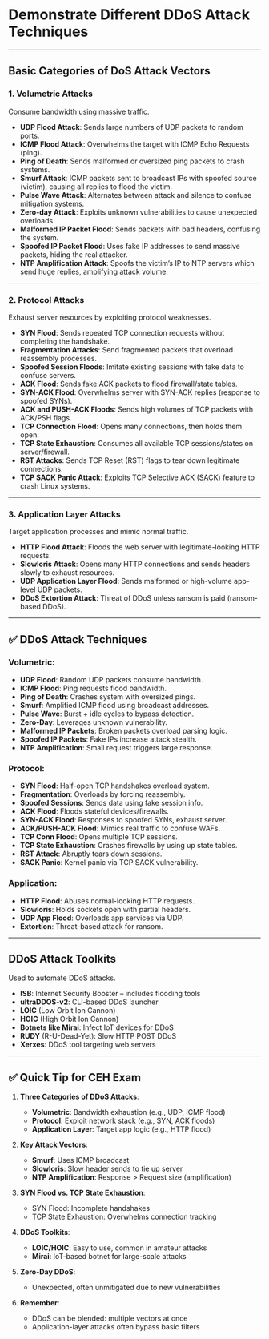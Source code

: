 # Demonstrate Different DDoS Attack Techniques

---

## Basic Categories of DoS Attack Vectors

### 1. Volumetric Attacks
Consume bandwidth using massive traffic.

- **UDP Flood Attack**: Sends large numbers of UDP packets to random ports.
- **ICMP Flood Attack**: Overwhelms the target with ICMP Echo Requests (ping).
- **Ping of Death**: Sends malformed or oversized ping packets to crash systems.
- **Smurf Attack**: ICMP packets sent to broadcast IPs with spoofed source (victim), causing all replies to flood the victim.
- **Pulse Wave Attack**: Alternates between attack and silence to confuse mitigation systems.
- **Zero-day Attack**: Exploits unknown vulnerabilities to cause unexpected overloads.
- **Malformed IP Packet Flood**: Sends packets with bad headers, confusing the system.
- **Spoofed IP Packet Flood**: Uses fake IP addresses to send massive packets, hiding the real attacker.
- **NTP Amplification Attack**: Spoofs the victim’s IP to NTP servers which send huge replies, amplifying attack volume.

---

### 2. Protocol Attacks
Exhaust server resources by exploiting protocol weaknesses.

- **SYN Flood**: Sends repeated TCP connection requests without completing the handshake.
- **Fragmentation Attacks**: Send fragmented packets that overload reassembly processes.
- **Spoofed Session Floods**: Imitate existing sessions with fake data to confuse servers.
- **ACK Flood**: Sends fake ACK packets to flood firewall/state tables.
- **SYN-ACK Flood**: Overwhelms server with SYN-ACK replies (response to spoofed SYNs).
- **ACK and PUSH-ACK Floods**: Sends high volumes of TCP packets with ACK/PSH flags.
- **TCP Connection Flood**: Opens many connections, then holds them open.
- **TCP State Exhaustion**: Consumes all available TCP sessions/states on server/firewall.
- **RST Attacks**: Sends TCP Reset (RST) flags to tear down legitimate connections.
- **TCP SACK Panic Attack**: Exploits TCP Selective ACK (SACK) feature to crash Linux systems.

---

### 3. Application Layer Attacks
Target application processes and mimic normal traffic.

- **HTTP Flood Attack**: Floods the web server with legitimate-looking HTTP requests.
- **Slowloris Attack**: Opens many HTTP connections and sends headers slowly to exhaust resources.
- **UDP Application Layer Flood**: Sends malformed or high-volume app-level UDP packets.
- **DDoS Extortion Attack**: Threat of DDoS unless ransom is paid (ransom-based DDoS).

---

## ✅ DDoS Attack Techniques

### Volumetric:
- **UDP Flood**: Random UDP packets consume bandwidth.
- **ICMP Flood**: Ping requests flood bandwidth.
- **Ping of Death**: Crashes system with oversized pings.
- **Smurf**: Amplified ICMP flood using broadcast addresses.
- **Pulse Wave**: Burst + idle cycles to bypass detection.
- **Zero-Day**: Leverages unknown vulnerability.
- **Malformed IP Packets**: Broken packets overload parsing logic.
- **Spoofed IP Packets**: Fake IPs increase attack stealth.
- **NTP Amplification**: Small request triggers large response.

### Protocol:
- **SYN Flood**: Half-open TCP handshakes overload system.
- **Fragmentation**: Overloads by forcing reassembly.
- **Spoofed Sessions**: Sends data using fake session info.
- **ACK Flood**: Floods stateful devices/firewalls.
- **SYN-ACK Flood**: Responses to spoofed SYNs, exhaust server.
- **ACK/PUSH-ACK Flood**: Mimics real traffic to confuse WAFs.
- **TCP Conn Flood**: Opens multiple TCP sessions.
- **TCP State Exhaustion**: Crashes firewalls by using up state tables.
- **RST Attack**: Abruptly tears down sessions.
- **SACK Panic**: Kernel panic via TCP SACK vulnerability.

### Application:
- **HTTP Flood**: Abuses normal-looking HTTP requests.
- **Slowloris**: Holds sockets open with partial headers.
- **UDP App Flood**: Overloads app services via UDP.
- **Extortion**: Threat-based attack for ransom.

---

## DDoS Attack Toolkits

Used to automate DDoS attacks.

- **ISB**: Internet Security Booster – includes flooding tools
- **ultraDDOS-v2**: CLI-based DDoS launcher
- **LOIC** (Low Orbit Ion Cannon)
- **HOIC** (High Orbit Ion Cannon)
- **Botnets like Mirai**: Infect IoT devices for DDoS
- **RUDY** (R-U-Dead-Yet): Slow HTTP POST DDoS
- **Xerxes**: DDoS tool targeting web servers

---

## ✅ Quick Tip for CEH Exam

1. **Three Categories of DDoS Attacks**:
   - **Volumetric**: Bandwidth exhaustion (e.g., UDP, ICMP flood)
   - **Protocol**: Exploit network stack (e.g., SYN, ACK floods)
   - **Application Layer**: Target app logic (e.g., HTTP flood)

2. **Key Attack Vectors**:
   - **Smurf**: Uses ICMP broadcast
   - **Slowloris**: Slow header sends to tie up server
   - **NTP Amplification**: Response > Request size (amplification)

3. **SYN Flood vs. TCP State Exhaustion**:
   - SYN Flood: Incomplete handshakes
   - TCP State Exhaustion: Overwhelms connection tracking

4. **DDoS Toolkits**:
   - **LOIC/HOIC**: Easy to use, common in amateur attacks
   - **Mirai**: IoT-based botnet for large-scale attacks

5. **Zero-Day DDoS**:
   - Unexpected, often unmitigated due to new vulnerabilities

6. **Remember**:
   - DDoS can be blended: multiple vectors at once
   - Application-layer attacks often bypass basic filters

